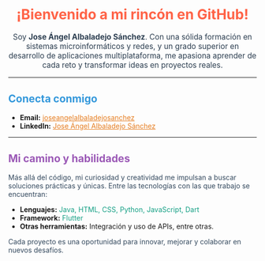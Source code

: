<h1 align="center" style="color: #ff6347;">¡Bienvenido a mi rincón en GitHub!</h1>

<p align="center" style="font-size: 1.1em; color: #2c3e50;">
  Soy <strong>Jose Ángel Albaladejo Sánchez</strong>. Con una sólida formación en sistemas microinformáticos y redes, y un grado superior en desarrollo de aplicaciones multiplataforma, me apasiona aprender de cada reto y transformar ideas en proyectos reales.
</p>

<hr>

<h2 style="color: #3498db;">Conecta conmigo</h2>
<ul>
  <li><strong>Email:</strong> <a href="mailto:joseangelalbaladejosanchez" style="color: #e67e22;">joseangelalbaladejosanchez</a></li>
  <li><strong>LinkedIn:</strong> <a href="https://www.linkedin.com/in/jose-%C3%A1ngel-albaladejo-s%C3%A1nchez-517775336/" style="color: #e67e22;">Jose Ángel Albaladejo Sánchez</a></li>
</ul>

<hr>

<h2 style="color: #9b59b6;">Mi camino y habilidades</h2>
<p style="color: #34495e;">
  Más allá del código, mi curiosidad y creatividad me impulsan a buscar soluciones prácticas y únicas. Entre las tecnologías con las que trabajo se encuentran:
</p>
<ul>
  <li><strong>Lenguajes:</strong> <span style="color: #16a085;">Java, HTML, CSS, Python, JavaScript, Dart</span></li>
  <li><strong>Framework:</strong> <span style="color: #16a085;">Flutter</span></li>
  <li><strong>Otras herramientas:</strong> Integración y uso de APIs, entre otras.</li>
</ul>

<p style="color: #34495e;">
  Cada proyecto es una oportunidad para innovar, mejorar y colaborar en nuevos desafíos.
</p>
